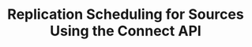 ---
# -------------------------- #
#          PAGE INFO         #
# -------------------------- #

title: Replication Scheduling for Sources Using the Connect API
permalink: /developers/stitch-connect/guides/replication-scheduling-for-sources
redirect_from: /stitch-connect/guides/replication-scheduling-for-sources
summary: "Stitch supports three replication scheduling methods: Replication Frequency, Anchor Scheduling, and Advanced Scheduling. Learn about each scheduling type and how to use them in the Connect API."

product-type: "connect"
content-type: "guide"
content-id: "replication-scheduling-for-sources"
topics: "sources, scheduling"

key: "connect-scheduling"

layout: general
sidebar: on-page


# -------------------------- #
#      GUIDE PAGE INFO       #
# -------------------------- #

## This is used only on the /stitch-connect/guides page.
doc-type: "concept"
icon: clock
order: 4

description: "Learn how to use each of Stitch's replication scheduling methods via the Connect API."


# -------------------------- #
#   RELATED SIDEBAR LINKS    #
# -------------------------- #

related:
  - title: "Replication Frequency"
    link: "{{ link.replication.rep-frequency | prepend: site.baseurl }}"

  - title: "Anchor Scheduling"
    link: "{{ link.replication.anchor-scheduling | prepend: site.baseurl }}"

  - title: "Advanced Scheduling using Cron"
    link: "{{ link.replication.advanced-scheduling | prepend: site.baseurl }}"

  - title: "Connect API reference"
    link: "{{ link.connect.api | prepend: site.baseurl }}"

  - title: "Connect guides"
    link: "{{ link.connect.guides.category | prepend: site.baseurl }}"


# -------------------------- #
#         GUIDE INTRO        #
# -------------------------- #

intro: |
  {% include misc/data-files.html %}
  {% include misc/icons.html %}

  {{ page.summary }}


# -------------------------- #
#      CONTENT SECTIONS      #
# -------------------------- #

method-comparison-table:
  - scheduling-used: "Replication Frequency"
    frequency-selected: true
    anchor-selected: false
    cron-selected: false

  - scheduling-used: "Anchor Scheduling"
    frequency-selected: true
    anchor-selected: true
    cron-selected: false

  - scheduling-used: "Advanced Scheduling"
    frequency-selected: true
    anchor-selected: false
    cron-selected: true

  - scheduling-used: "Advanced Scheduling"
    frequency-selected: true
    anchor-selected: true
    cron-selected: true



sections:
  - title: "What is replication scheduling?"
    anchor: "what-is-replication-scheduling"
    content: |
      {% assign api = site.data.connect.api %}

      Replication scheduling tells Stitch when and how often data extraction should occur.

      **Note**: All replication scheduling methods (Replication Frequency, Anchor Scheduling, and Advanced Scheduling) define when data extractions begin. They do not control how long a replication job runs or when data is loaded into a destination.

      For a more in-depth look at replication scheduling, refer to the [Replication Scheduling overview]({{ link.replication.rep-scheduling | prepend: site.baseurl }}).

  - title: "Replication scheduling API properties"
    anchor: "replication-scheduling-api-properties"
    content: |
      With a few exceptions, every [source form property]({{ link.connect.api | append: site.data.connect.data-structures.source-form-properties.section | prepend: site.baseurl }}) available in the API contains the following properties:

      {% assign common = site.data.connect.common.all-sources %}
      {% assign properties = common.fields | sort:"order" %}

      <table class="attribute-list">
      <tr>
      <td align="right" width="30%; fixed"><strong>Property name</strong></td>
      <td><strong>Description</strong></td>
      </tr>
      {% for property in properties %}
      {% if property.category contains "scheduling" %}
      <tr>
      <td align="right">
      <strong>{{ property.name }}</strong><br>
      {{ property.type | upcase }}
      </td>
      <td>
      {{ property.short | flatify | markdownify }}
      </td>
      </tr>
      {% endif %}
      {% endfor %}
      </table>

      These properties are used to create a source's replication schedule. Depending on the replication scheduling type you want to use, you will need to define values for one or several of these properties.

  - title: "Scheduling property hierarchy"
    anchor: "api-property-hierarchy"
    content: |
      {% include misc/icons.html %}

      When determining which replication scheduling type to use, Stitch will consider the `{{ common.names.advanced }}` property above the `{{ common.names.frequency }}` and `{{ common.names.anchor-time }}` properties.

      The table below demonstrates which replication scheduling type will be used for the various combinations of scheduling properties:

      - {{ supported | replace: "TOOLTIP","This property has been defined with a valid value." }} indicates that the property has been defined with a valid value
      - {{ not-supported | replace: "TOOLTIP", "This property has not been defined." }} indicates that the property has not been defined

      {% assign field-list = "frequency-selected|anchor-selected|cron-selected" | split:"|" %}

      <table class="attribute-list">
      <tr>
      {% for property in properties %}
      {% if property.category contains "scheduling" %}
      <td><strong>{{ property.name }}</strong></td>
      {% endif %}
      {% endfor %}
      <td><strong>Scheduling used</strong></td>
      </tr>
      {% for method in page.method-comparison-table %}
      <tr>
      {% for field in field-list %}
      <td width="25%; fixed">
      {% case method[field] %}
      {% when true %}
      {{ supported | replace: "TOOLTIP","This property has been defined with a valid value." }}

      {% when false %}
      {{ not-supported | replace: "TOOLTIP", "This property has not been defined." }}
      {% endcase %}
      </td>
      {% endfor %}
      <td>
      <a href="#{{ method.scheduling-used | slugify }}">{{ method.scheduling-used }}</a>
      </td>
      </tr>
      {% endfor %}
      </table>

      **Note**: If you choose not to manually set the `{{ common.names.frequency }}` value, Stitch will use the source's default value. This means `{{ common.names.frequency }}` will never be `null`. The default value varies by source.

  - title: "Define a replication schedule for a source"
    anchor: "define-replication-schedule-for-source"
    content: |
      In this section, we'll cover which scheduling properties need to be set to use each replication scheduling type:

      {% for subsection in section.subsections %}
      - [{{ subsection.title }}](#{{ subsection.anchor }})
      {% endfor %}

    subsections:
      - title: "Replication Frequency"
        anchor: "replication-frequency"
        content: |
          To create an interval schedule for a source, the `{{ common.names.frequency }}` property must be set. The `{{ common.names.frequency }}` property defines how often, in minutes, Stitch should attempt to replicate data from the source.

          For example: The request below updates the `{{ common.names.frequency }}` property to `1440`, or 24 hours:

          {% assign right-bracket = "}" %}

          {% assign example-url = site.data.connect.core-objects.sources.update.name %}
          {% assign request-url = example-url | flatify | replace: "{source_id","86741" | remove: right-bracket | strip_newlines %}

          {% assign description = "PUT " | append: example-url %}

          {% capture code %}'{
             "display_name":"Shopify",
             "properties":{
                "start_date":"2017-01-01T00:00:00Z",
                "frequency_in_minutes":"1440"
             }
          }'
          {% endcapture %}

          {% include developers/api-request-examples.html code-description=description header=site.data.connect.request-headers.put.with-body request-url=request-url code=code %}

          This means that Stitch will attempt to replicate data from this source every `1440` minutes, or every 24 hours.

          For more info, refer to the [Replication Frequency documentation]({{ link.replication.rep-frequency | prepend: site.baseurl }}).

      - title: "Anchor Scheduling"
        anchor: "anchor-scheduling"
        content: |
          To create an anchored schedule for a source, the following properties must be set:

          {% assign anchor-properties = common.fields | where_exp:"property","property.category contains 'anchor-scheduling'" %}

          {% for property in anchor-properties %}
          - `{{ property.name }}`
          {% endfor %}

          When both properties are defined, the `{{ common.names.anchor-time }}` value will define the time that the `{{ common.names.frequency }}` value is "anchored" to. For example:

          {% assign example-url = site.data.connect.core-objects.sources.update.name %}
          {% assign request-url = example-url | flatify | replace: "{source_id","77234" | remove: right-bracket | strip_newlines %}

          {% assign description = "PUT " | append: example-url %}

          {% capture code %}'{
             "display_name":"Marketo",
             "properties":{
                "anchor_time":"2018-04-30T03:30:00Z",
                "frequency_in_minutes":"360"
             }
          }'
          {% endcapture %}

          {% include developers/api-request-examples.html code-description=description header=site.data.connect.request-headers.put.with-body request-url=request-url code=code %}

          In this case, Stitch will run a replication job for the source every `360` minutes, starting at `03:30:00`. This means a job would run at `09:30:00`, `15:30:00`, `21:30:00`, etc.

          For more info, refer to the [Anchor Scheduling documentation]({{ link.replication.anchor-scheduling | prepend: site.baseurl }}).

      - title: "Advanced Scheduling using cron"
        anchor: "advanced-scheduling"
        content: |
          {% include note.html type="single-line" content="**Note**: Advanced Scheduling using cron is only available to Stitch client accounts with an Enterprise plan." %}

          To create an advanced (cron) schedule for a source, the `{{ common.names.advanced }}` property must be set. The `{{ common.names.advanced }}` value must be a valid Quartz cron expression representing the replication schedule for the source. For example:

          {% assign example-url = site.data.connect.core-objects.sources.update.name %}
          {% assign request-url = example-url | flatify | replace: "{source_id","12345" | remove: right-bracket | strip_newlines %}

          {% assign description = "PUT " | append: example-url %}

          {% capture code %}'{
             "display_name":"MySQL",
             "properties":{
                "cron_expression":"0 0 12 ? * MON-FRI *"
             }
          }'
          {% endcapture %}

          {% include developers/api-request-examples.html code-description=description header=site.data.connect.request-headers.put.with-body request-url=request-url code=code %}

          In this case, Stitch will run a replication job for the source at `12:00PM every day between Monday and Friday`.

          For more info, refer to the [Advanced Scheduling documentation]({{ link.replication.advanced-scheduling | prepend: site.baseurl }}).
---